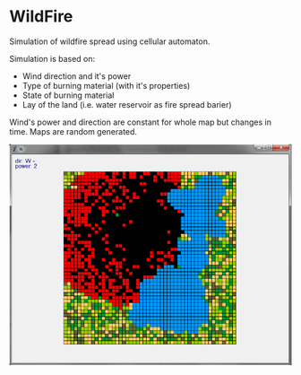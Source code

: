 # WildFire
Simulation of wildfire spread using cellular automaton.

Simulation is based on:
* Wind direction and it's power
* Type of burning material (with it's properties)
* State of burning material
* Lay of the land (i.e. water reservoir as fire spread barier)

Wind's power and direction are constant for whole map but changes in time.
Maps are random generated.


![alt text](https://github.com/Batawi/WildFire/blob/master/wildfire.png)
